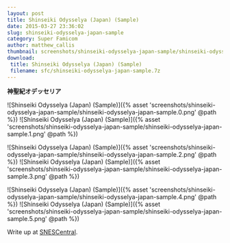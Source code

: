 ```yaml
---
layout: post
title: Shinseiki Odysselya (Japan) (Sample)
date: 2015-03-27 23:36:02
slug: shinseiki-odysselya-japan-sample
category: Super Famicom
author: matthew_callis
thumbnail: screenshots/shinseiki-odysselya-japan-sample/shinseiki-odysselya-japan-sample.0.png
download:
 title: Shinseiki Odysselya (Japan) (Sample)
 filename: sfc/shinseiki-odysselya-japan-sample.7z
---
```


__神聖紀オデッセリア__

![Shinseiki Odysselya (Japan) (Sample)]({% asset 'screenshots/shinseiki-odysselya-japan-sample/shinseiki-odysselya-japan-sample.0.png' @path %})
![Shinseiki Odysselya (Japan) (Sample)]({% asset 'screenshots/shinseiki-odysselya-japan-sample/shinseiki-odysselya-japan-sample.1.png' @path %})

![Shinseiki Odysselya (Japan) (Sample)]({% asset 'screenshots/shinseiki-odysselya-japan-sample/shinseiki-odysselya-japan-sample.2.png' @path %})
![Shinseiki Odysselya (Japan) (Sample)]({% asset 'screenshots/shinseiki-odysselya-japan-sample/shinseiki-odysselya-japan-sample.3.png' @path %})

![Shinseiki Odysselya (Japan) (Sample)]({% asset 'screenshots/shinseiki-odysselya-japan-sample/shinseiki-odysselya-japan-sample.4.png' @path %})
![Shinseiki Odysselya (Japan) (Sample)]({% asset 'screenshots/shinseiki-odysselya-japan-sample/shinseiki-odysselya-japan-sample.5.png' @path %})

Write up at [SNESCentral](http://www.snescentral.com/review.php?id=0842&num=1&fancy=yes&article=proto).
